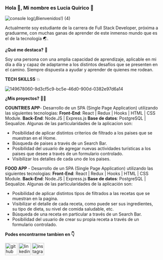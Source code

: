 ### Hola 👋, Mi nombre es Lucia Quirico 🥰

![console log(¡Bienvenidos!) (4)](https://user-images.githubusercontent.com/89117400/154745574-e647b4ae-061c-498d-92dc-b9669434d3c8.png)

Actualmente soy estudiante de la carrera de Full Stack Developer, próxima a graduarme, con muchas ganas de aprender de este inmenso mundo que es el de la tecnología 🌏.


**¿Qué me destaca?** 🏅

Soy una persona con una amplia capacidad de aprendizaje, aplicable en mi día a día y capaz de adaptarme a los distintos desafíos que se presenten en el camino. Siempre dispuesta a ayudar y aprender de quienes me rodean.




**TECH SKILLSS** 💥

![149678060-9d3cf5c9-bc5e-46d0-900d-0382e97d6a14](https://user-images.githubusercontent.com/89117400/154747463-39416230-3f11-4bed-9b09-b805bae4c0db.png)




**¿Mis proyectos?** 👩‍💻

**COUNTRIES APP**- Desarrollo de un SPA (Single Page Application) utilizando las siguientes tecnologias: 
**Front-End**: React | Redux | Hooks | HTML | CSS Module.
**Back-End**: Node.JS | Express.js
**Base de datos**: PostgreSQL | Sequalize.
Algunas de las particularidades de la aplicacion son:
- Posibilidad de aplicar distintos criterios de filtrado a los paises que se muestran en el Home.
- Búsqueda de paises a través de un Search Bar.
- Posibilidad del usuario de agregar nuevas actividades turísticas a los  paises que desee a través de un formulario controlado.
- Visibilizar los detalles de cada uno de los paises.

**FOOD APP** - Desarrollo de un SPA (Single Page Application) utilizando las siguientes tecnologias: 
**Front-End**: React | Redux | Hooks | HTML | CSS Module.
**Back-End**: Node.JS | Express.js
**Base de datos**: PostgreSQL | Sequalize.
Algunas de las particularidades de la aplicación son:
- Posibilidad de aplicar distintos tipos de filtrados a las recetas que se muestran en la pagina.
- Visibilizar el detalle de cada receta, como puede ser sus ingredientes, su tipo de dieta, su nivel de comida saludable, etc.
- Búsqueda de una receta en particular a través de un Search Bar.
- Posibilidad del usuario de crear su propia receta a través de un formulario controlado.




**Podes encontrarme tambien en 👇**

[<img src='https://cdn.jsdelivr.net/npm/simple-icons@3.0.1/icons/github.svg' alt='github' height='40'>](https://github.com/https://github.com/lquirico)  [<img src='https://cdn.jsdelivr.net/npm/simple-icons@3.0.1/icons/linkedin.svg' alt='linkedin' height='40'>](https://www.linkedin.com/in/https://www.linkedin.com/in/lucia-quirico//)  [<img src='https://cdn.jsdelivr.net/npm/simple-icons@3.0.1/icons/instagram.svg' alt='instagram' height='40'>](https://www.instagram.com/https://www.instagram.com/luuquirico//)  






